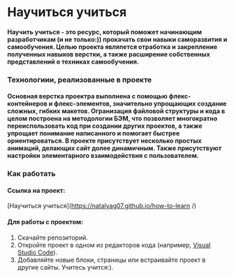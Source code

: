 # Научиться учиться
#### Научить учиться - это ресурс, который поможет начинающим разработчикам (и не только:)) прокачать свои навыки саморазвития и самообучения. Целью проекта являпется отработка и закрепление полученных навыков верстки, а также расширение собственных представлений о техниках самообучения.
### Технологиии, реализованные в проекте
#### Основная верстка проектра выполнена с помощью флекс-контейнеров и флекс-элементов, значительно упрощающих создание сложных, гибких макетов. Огранизация файловой структуры и кода в целом построена на методологии БЭМ, что позволяет многократно переиспользовать код при создании других проектов, а также упрощает понимание написанного и помогает быстрее ориентироваться. В проекте присутствует несколько простых анимаций, делающих сайт долее динамичным. Также присутствуют настройки элементарного взаимодействия с пользователем.
### Как работать

#### Ссылка на проект:
[Научиться учиться](https://natalyag07.github.io/how-to-learn /)

#### Для работы с проектом:
1. Скачайте репозиторий.
2. Откройте проект в одном из редакторов кода (например, [Visual Studio Code](https://code.visualstudio.com/)).
3. Добавляйте новые блоки, страницы или встраивайте проект в другие сайты. Учитесь учится:).
